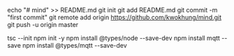 echo "# mind" >> README.md
git init
git add README.md
git commit -m "first commit"
git remote add origin https://github.com/kwokhung/mind.git
git push -u origin master

tsc --init
npm init -y
npm install @types/node --save-dev
npm install mqtt --save
npm install @types/mqtt --save-dev